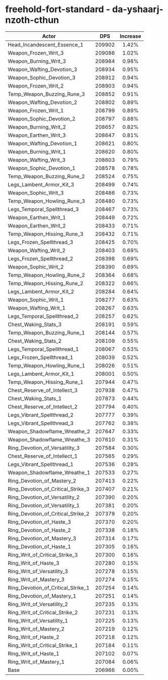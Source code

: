 # freehold-fort-standard - da-yshaarj-nzoth-cthun
| Actor | DPS | Increase |
|---|:---:|:---:|
|Head_Incandescent_Essence_1|209902|1.42%|
|Weapon_Frozen_Writ_3|209086|1.02%|
|Weapon_Burning_Writ_3|208984|0.98%|
|Weapon_Wafting_Devotion_3|208934|0.95%|
|Weapon_Sophic_Devotion_3|208912|0.94%|
|Weapon_Frozen_Writ_2|208903|0.94%|
|Temp_Weapon_Buzzing_Rune_3|208852|0.91%|
|Weapon_Wafting_Devotion_2|208802|0.89%|
|Weapon_Frozen_Writ_1|208799|0.89%|
|Weapon_Sophic_Devotion_2|208797|0.88%|
|Weapon_Burning_Writ_2|208657|0.82%|
|Weapon_Earthen_Writ_3|208647|0.81%|
|Weapon_Wafting_Devotion_1|208621|0.80%|
|Weapon_Burning_Writ_1|208620|0.80%|
|Weapon_Wafting_Writ_3|208603|0.79%|
|Weapon_Sophic_Devotion_1|208578|0.78%|
|Temp_Weapon_Buzzing_Rune_2|208524|0.75%|
|Legs_Lambent_Armor_Kit_3|208499|0.74%|
|Weapon_Sophic_Writ_3|208486|0.73%|
|Temp_Weapon_Howling_Rune_3|208480|0.73%|
|Legs_Temporal_Spellthread_3|208467|0.73%|
|Weapon_Earthen_Writ_1|208449|0.72%|
|Weapon_Earthen_Writ_2|208433|0.71%|
|Temp_Weapon_Hissing_Rune_3|208432|0.71%|
|Legs_Frozen_Spellthread_3|208425|0.70%|
|Weapon_Wafting_Writ_2|208403|0.69%|
|Legs_Frozen_Spellthread_2|208398|0.69%|
|Weapon_Sophic_Writ_2|208390|0.69%|
|Temp_Weapon_Howling_Rune_2|208364|0.68%|
|Temp_Weapon_Hissing_Rune_2|208322|0.66%|
|Legs_Lambent_Armor_Kit_2|208284|0.64%|
|Weapon_Sophic_Writ_1|208277|0.63%|
|Weapon_Wafting_Writ_1|208267|0.63%|
|Legs_Temporal_Spellthread_2|208257|0.62%|
|Chest_Waking_Stats_3|208191|0.59%|
|Temp_Weapon_Buzzing_Rune_1|208144|0.57%|
|Chest_Waking_Stats_2|208109|0.55%|
|Legs_Temporal_Spellthread_1|208067|0.53%|
|Legs_Frozen_Spellthread_1|208039|0.52%|
|Temp_Weapon_Howling_Rune_1|208026|0.51%|
|Legs_Lambent_Armor_Kit_1|208001|0.50%|
|Temp_Weapon_Hissing_Rune_1|207944|0.47%|
|Chest_Reserve_of_Intellect_3|207938|0.47%|
|Chest_Waking_Stats_1|207873|0.44%|
|Chest_Reserve_of_Intellect_2|207794|0.40%|
|Legs_Vibrant_Spellthread_2|207777|0.39%|
|Legs_Vibrant_Spellthread_3|207762|0.38%|
|Weapon_Shadowflame_Wreathe_2|207647|0.33%|
|Weapon_Shadowflame_Wreathe_3|207610|0.31%|
|Ring_Devotion_of_Versatility_3|207584|0.30%|
|Chest_Reserve_of_Intellect_1|207565|0.29%|
|Legs_Vibrant_Spellthread_1|207536|0.28%|
|Weapon_Shadowflame_Wreathe_1|207533|0.27%|
|Ring_Devotion_of_Mastery_2|207413|0.22%|
|Ring_Devotion_of_Critical_Strike_3|207407|0.21%|
|Ring_Devotion_of_Versatility_2|207390|0.20%|
|Ring_Devotion_of_Versatility_1|207381|0.20%|
|Ring_Devotion_of_Critical_Strike_2|207379|0.20%|
|Ring_Devotion_of_Haste_3|207370|0.20%|
|Ring_Devotion_of_Haste_2|207338|0.18%|
|Ring_Devotion_of_Mastery_3|207314|0.17%|
|Ring_Devotion_of_Haste_1|207305|0.16%|
|Ring_Writ_of_Critical_Strike_3|207300|0.16%|
|Ring_Writ_of_Haste_3|207280|0.15%|
|Ring_Writ_of_Versatility_3|207278|0.15%|
|Ring_Writ_of_Mastery_3|207274|0.15%|
|Ring_Devotion_of_Critical_Strike_1|207254|0.14%|
|Ring_Devotion_of_Mastery_1|207251|0.14%|
|Ring_Writ_of_Versatility_2|207235|0.13%|
|Ring_Writ_of_Critical_Strike_2|207231|0.13%|
|Ring_Writ_of_Versatility_1|207225|0.13%|
|Ring_Writ_of_Mastery_2|207219|0.12%|
|Ring_Writ_of_Haste_2|207218|0.12%|
|Ring_Writ_of_Critical_Strike_1|207184|0.11%|
|Ring_Writ_of_Haste_1|207102|0.07%|
|Ring_Writ_of_Mastery_1|207084|0.06%|
|Base|206966|0.00%|

